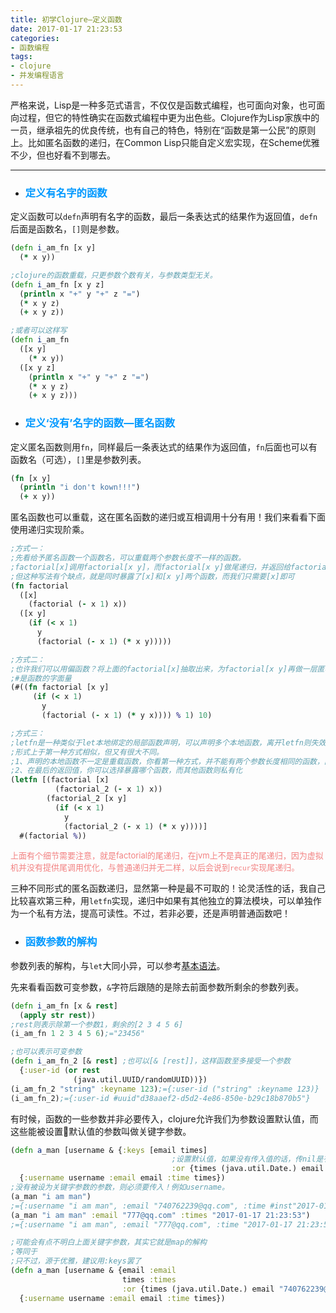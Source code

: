 ```yaml
---
title: 初学Clojure—定义函数
date: 2017-01-17 21:23:53
categories:
- 函数编程
tags:
- clojure
- 并发编程语言
---
```


严格来说，Lisp是一种多范式语言，不仅仅是函数式编程，也可面向对象，也可面向过程，但它的特性确实在函数式编程中更为出色些。Clojure作为Lisp家族中的一员，继承祖先的优良传统，也有自己的特色，特别在“函数是第一公民”的原则上。比如匿名函数的递归，在Common Lisp只能自定义宏实现，在Scheme优雅不少，但也好看不到哪去。

---

- ### <font color=#0099ff>定义有名字的函数</font>

定义函数可以`defn`声明有名字的函数，最后一条表达式的结果作为返回值，`defn`后面是函数名，`[]`则是参数。
``` clojure
(defn i_am_fn [x y]
  (* x y))

;clojure的函数重载，只更参数个数有关，与参数类型无关。
(defn i_am_fn [x y z]
  (println x "+" y "+" z "=")
  (* x y z)
  (+ x y z))

;或者可以这样写
(defn i_am_fn
  ([x y]
    (* x y))
  ([x y z]
    (println x "+" y "+" z "=")
    (* x y z)
    (+ x y z)))
```

- ### <font color=#0099ff>定义‘没有’名字的函数—匿名函数</font>

定义匿名函数则用`fn`，同样最后一条表达式的结果作为返回值，`fn`后面也可以有函数名（可选），`[]`里是参数列表。
``` clojure
(fn [x y]
  (println "i don't kown!!!")
  (+ x y))
```

匿名函数也可以重载，这在匿名函数的递归或互相调用十分有用！我们来看看下面使用递归实现阶乘。
``` clojure
;方式一：
;先看给予匿名函数一个函数名，可以重载两个参数长度不一样的函数。
;factorial[x]调用factorial[x y]，而factorial[x y]做尾递归，并返回给factorial[x]
;但这种写法有个缺点，就是同时暴露了[x]和[x y]两个函数，而我们只需要[x]即可
(fn factorial
  ([x]
    (factorial (- x 1) x))
  ([x y]
    (if (< x 1)
      y
      (factorial (- x 1) (* x y)))))

;方式二：
;也许我们可以用偏函数？将上面的factorial[x]抽取出来，为factorial[x y]再做一层匿名函数。
;#是函数的字面量
(#((fn factorial [x y]
     (if (< x 1)
       y
       (factorial (- x 1) (* y x)))) % 1) 10)

;方式三：
;letfn是一种类似于let本地绑定的局部函数声明，可以声明多个本地函数，离开letfn则失效。
;形式上于第一种方式相似，但又有很大不同。
;1、声明的本地函数不一定是重载函数，你看第一种方式，并不能有两个参数长度相同的函数，而letfn允许，只需要函数名不同即可
;2、在最后的返回值，你可以选择暴露哪个函数，而其他函数则私有化
(letfn [(factorial [x]
          (factorial_2 (- x 1) x))
        (factorial_2 [x y]
          (if (< x 1)
            y
            (factorial_2 (- x 1) (* x y))))]
  #(factorial %))
```
<font size=2 color=#f28080>上面有个细节需要注意，就是factorial的尾递归，在jvm上不是真正的尾递归，因为虚拟机并没有提供尾调用优化，与普通递归并无二样，以后会说到`recur`实现尾递归。</font>

三种不同形式的匿名函数递归，显然第一种是最不可取的！论灵活性的话，我自己比较喜欢第三种，用`letfn`实现，递归中如果有其他独立的算法模块，可以单独作为一个私有方法，提高可读性。不过，若非必要，还是声明普通函数吧！

- ### <font color=#0099ff>函数参数的解构</font>

参数列表的解构，与`let`大同小异，可以参考[基本语法](http://huangzehong.me/2017/01/15/20170115-%E5%88%9D%E5%AD%A6Clojure%E2%80%94%E5%9F%BA%E6%9C%AC%E8%AF%AD%E6%B3%95/)。

先来看看函数可变参数，`&`字符后跟随的是除去前面参数所剩余的参数列表。
``` clojure
(defn i_am_fn [x & rest]
  (apply str rest))
;rest则表示除第一个参数1，剩余的[2 3 4 5 6]
(i_am_fn 1 2 3 4 5 6);="23456"

;也可以表示可变参数
(defn i_am_fn_2 [& rest] ;也可以[& [rest]]，这样函数至多接受一个参数
  {:user-id (or rest
              (java.util.UUID/randomUUID))})
(i_am_fn_2 "string" :keyname 123);={:user-id ("string" :keyname 123)}
(i_am_fn_2);={:user-id #uuid"d38aaef2-d5d2-4e86-850e-b29c18b870b5"}
```

有时候，函数的一些参数并非必要传入，clojure允许我们为参数设置默认值，而这些能被设置默认值的参数叫做关键字参数。
```clojure
(defn a_man [username & {:keys [email times]
                                    ;设置默认值，如果没有传入值的话，传nil是有效的。
                                    :or {times (java.util.Date.) email "740762239@qq.com"}}]
  {:username username :email email :time times})
;没有被设为关键字参数的参数，则必须要传入！例如username。
(a_man "i am man")
;={:username "i am man", :email "740762239@qq.com", :time #inst"2017-01-19T14:25:41.806-00:00"}
(a_man "i am man" :email "777@qq.com" :times "2017-01-17 21:23:53")
;={:username "i am man", :email "777@qq.com", :time "2017-01-17 21:23:53"}

;可能会有点不明白上面关键字参数，其实它就是map的解构
;等同于
;只不过，源于优雅，建议用:keys罢了
(defn a_man [username & {email :email
                         times :times
                         :or {times (java.util.Date.) email "740762239@qq.com"}}]
  {:username username :email email :time times})
```
